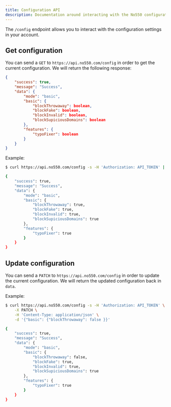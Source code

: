 ```yaml
---
title: Configuration API
description: Documentation around interacting with the No550 configuration API.
---
```


The `/config` endpoint allows you to interact with the configuration settings in your account.

## Get configuration

You can send a `GET` to `https://api.no550.com/config` in order to get the current configuration. We will return the following response:
```json
{
	"success": true,
	"message": "Success",
	"data": {
		"mode": "basic",
		"basic": {
			"blockThrowaway": boolean,
			"blockFake": boolean,
			"blockInvalid": boolean,
			"blockSupiciousDomains": boolean
		},
		"features": {
			"typoFixer": boolean
		}
	}
}
```

Example:
```sh
$ curl https://api.no550.com/config -s -H 'Authorization: API_TOKEN' | jq .

{
	"success": true,
	"message": "Success",
	"data": {
		"mode": "basic",
		"basic": {
			"blockThrowaway": true,
			"blockFake": true,
			"blockInvalid": true,
			"blockSupiciousDomains": true
		},
		"features": {
			"typoFixer": true
		}
	}
}
```

## Update configuration

You can send a `PATCH` to `https://api.no550.com/config` in order to update the current configuration. We will return the updated configuration back in `data`.

Example:
```sh
$ curl https://api.no550.com/config -s -H 'Authorization: API_TOKEN' \
	-X PATCH \
	-H 'Content-Type: application/json' \
	-d '{"basic": {"blockThrowaway": false }}'

{
	"success": true,
	"message": "Success",
	"data": {
		"mode": "basic",
		"basic": {
			"blockThrowaway": false,
			"blockFake": true,
			"blockInvalid": true,
			"blockSupiciousDomains": true
		},
		"features": {
			"typoFixer": true
		}
	}
}
```
